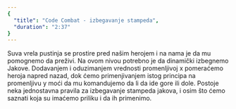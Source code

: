 ```yaml
---
{
  "title": "Code Combat - izbegavanje stampeda",
  "duration": "2:37"
}
---
```


Suva vrela pustinja se prostire pred našim herojem i na nama je da mu pomognemo da preživi. Na ovom nivou potrebno je da dinamički izbegnemo Jakove. Dodavanjem i oduzimanjem vrednosti promenljivoj x pomeraćemo heroja napred nazad, dok ćemo primenjivanjem istog principa na promenljivu y moći da mu komandujemo da li da ide gore ili dole. Postoje neka jednostavna pravila za izbegavanje stampeda jakova, i osim što ćemo saznati koja su imaćemo priliku i da ih primenimo.
